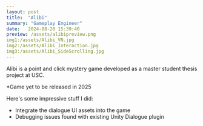 ```yaml
---
layout: post
title:  "Alibi"
summary: "Gameplay Engineer"
date:   2024-08-20 15:39:40
preview: /assets/alibipreview.png
img1:/assets/Alibi_VN.jpg
img2:/assets/Alibi_Interaction.jpg
img3:/assets/Alibi_SideScrolling.jpg
---
```

Alibi is a point and click mystery game developed as a master student thesis project at USC.

*Game yet to be released in 2025

Here's some impressive stuff I did:
* Integrate the dialogue UI assets into the game
* Debugging issues found with existing Unity Dialogue plugin
